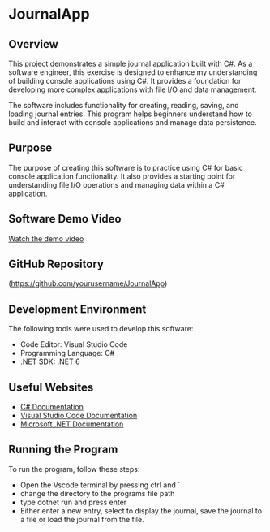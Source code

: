 # JournalApp

## Overview
This project demonstrates a simple journal application built with C#. As a software engineer, this exercise is designed to enhance my understanding of building console applications using C#. It provides a foundation for developing more complex applications with file I/O and data management.

The software includes functionality for creating, reading, saving, and loading journal entries. This program helps beginners understand how to build and interact with console applications and manage data persistence.

## Purpose
The purpose of creating this software is to practice using C# for basic console application functionality. It also provides a starting point for understanding file I/O operations and managing data within a C# application.

## Software Demo Video
[Watch the demo video](https://youtu.be/YHgtcChbgZQ)

## GitHub Repository
(https://github.com/yourusername/JournalApp)

## Development Environment
The following tools were used to develop this software:
- Code Editor: Visual Studio Code
- Programming Language: C#
- .NET SDK: .NET 6

## Useful Websites
- [C# Documentation](https://docs.microsoft.com/en-us/dotnet/csharp/)
- [Visual Studio Code Documentation](https://code.visualstudio.com/docs)
- [Microsoft .NET Documentation](https://docs.microsoft.com/en-us/dotnet/)

## Running the Program
To run the program, follow these steps:
- Open the Vscode terminal by pressing ctrl and `
- change the directory to the programs file path
- type dotnet run and press enter
- Either enter a new entry, select to display the journal, save the journal to a file or load the journal from the file.

